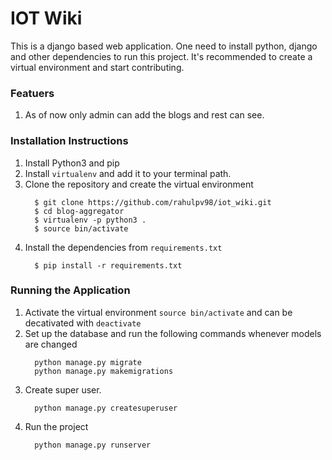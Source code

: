 # IOT Wiki

This is a django based web application. One need to install python, django and other dependencies to run this project. It's recommended to create a virtual environment and start contributing. 
### Featuers
1. As of now only admin can add the blogs and rest can see.

### Installation Instructions
1. Install Python3 and pip
2. Install `virtualenv` and add it to your terminal path.
3. Clone the repository and create the virtual environment
    ```
      $ git clone https://github.com/rahulpv98/iot_wiki.git
      $ cd blog-aggregator
      $ virtualenv -p python3 .
      $ source bin/activate
    ```
4. Install the dependencies from `requirements.txt`
    ```
      $ pip install -r requirements.txt
    ```
### Running the Application
1. Activate the virtual environment `source bin/activate` and can be decativated with `deactivate`
2. Set up the database and run the following commands whenever models are changed
    ```
      python manage.py migrate
      python manage.py makemigrations
    ````
3. Create super user. 
    ```
      python manage.py createsuperuser
    ```
4. Run the project
    ```
      python manage.py runserver
    ```
